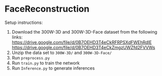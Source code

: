 # FaceReconstruction

Setup instructions:
1. Download the 300W-3D and 300W-3D-Face dataset from the following links:
  https://drive.google.com/file/d/0B7OEHD3T4eCkRFRPSXdFWEhRdlE
   https://drive.google.com/file/d/0B7OEHD3T4eCkZmgzUWZfd2FVVWs
2. Unzip the data set to `300W-3D/` and `300W-3D-Face/`
3. Run `preprocess.py`
4. Run `train.py` to train the network
5. Run `Inference.py` to generate inferences

